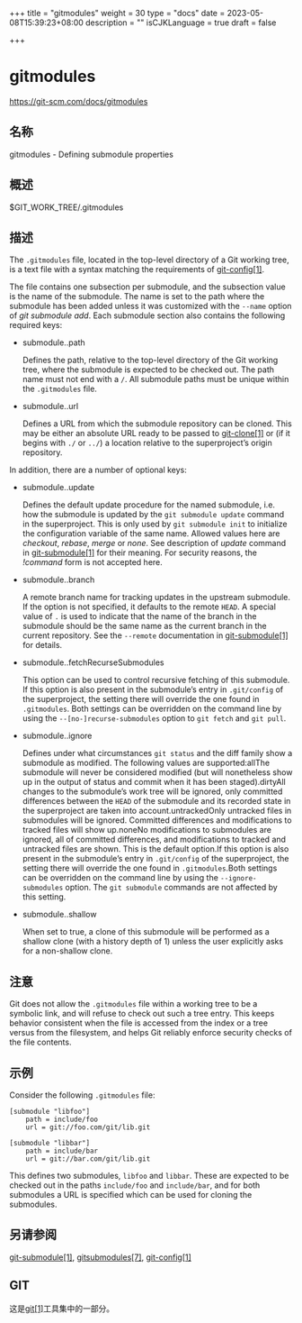 +++
title = "gitmodules"
weight = 30
type = "docs"
date = 2023-05-08T15:39:23+08:00
description = ""
isCJKLanguage = true
draft = false

+++

# gitmodules

https://git-scm.com/docs/gitmodules

## 名称

gitmodules - Defining submodule properties

## 概述

$GIT_WORK_TREE/.gitmodules

## 描述

The `.gitmodules` file, located in the top-level directory of a Git working tree, is a text file with a syntax matching the requirements of [git-config[1]](https://git-scm.com/docs/git-config).

The file contains one subsection per submodule, and the subsection value is the name of the submodule. The name is set to the path where the submodule has been added unless it was customized with the `--name` option of *git submodule add*. Each submodule section also contains the following required keys:

- submodule.<name>.path

  Defines the path, relative to the top-level directory of the Git working tree, where the submodule is expected to be checked out. The path name must not end with a `/`. All submodule paths must be unique within the `.gitmodules` file.

- submodule.<name>.url

  Defines a URL from which the submodule repository can be cloned. This may be either an absolute URL ready to be passed to [git-clone[1]](https://git-scm.com/docs/git-clone) or (if it begins with `./` or `../`) a location relative to the superproject’s origin repository.

In addition, there are a number of optional keys:

- submodule.<name>.update

  Defines the default update procedure for the named submodule, i.e. how the submodule is updated by the `git submodule update` command in the superproject. This is only used by `git submodule init` to initialize the configuration variable of the same name. Allowed values here are *checkout*, *rebase*, *merge* or *none*. See description of *update* command in [git-submodule[1]](https://git-scm.com/docs/git-submodule) for their meaning. For security reasons, the *!command* form is not accepted here.

- submodule.<name>.branch

  A remote branch name for tracking updates in the upstream submodule. If the option is not specified, it defaults to the remote `HEAD`. A special value of `.` is used to indicate that the name of the branch in the submodule should be the same name as the current branch in the current repository. See the `--remote` documentation in [git-submodule[1]](https://git-scm.com/docs/git-submodule) for details.

- submodule.<name>.fetchRecurseSubmodules

  This option can be used to control recursive fetching of this submodule. If this option is also present in the submodule’s entry in `.git/config` of the superproject, the setting there will override the one found in `.gitmodules`. Both settings can be overridden on the command line by using the `--[no-]recurse-submodules` option to `git fetch` and `git pull`.

- submodule.<name>.ignore

  Defines under what circumstances `git status` and the diff family show a submodule as modified. The following values are supported:allThe submodule will never be considered modified (but will nonetheless show up in the output of status and commit when it has been staged).dirtyAll changes to the submodule’s work tree will be ignored, only committed differences between the `HEAD` of the submodule and its recorded state in the superproject are taken into account.untrackedOnly untracked files in submodules will be ignored. Committed differences and modifications to tracked files will show up.noneNo modifications to submodules are ignored, all of committed differences, and modifications to tracked and untracked files are shown. This is the default option.If this option is also present in the submodule’s entry in `.git/config` of the superproject, the setting there will override the one found in `.gitmodules`.Both settings can be overridden on the command line by using the `--ignore-submodules` option. The `git submodule` commands are not affected by this setting.

- submodule.<name>.shallow

  When set to true, a clone of this submodule will be performed as a shallow clone (with a history depth of 1) unless the user explicitly asks for a non-shallow clone.

## 注意

Git does not allow the `.gitmodules` file within a working tree to be a symbolic link, and will refuse to check out such a tree entry. This keeps behavior consistent when the file is accessed from the index or a tree versus from the filesystem, and helps Git reliably enforce security checks of the file contents.

## 示例

Consider the following `.gitmodules` file:

```
[submodule "libfoo"]
	path = include/foo
	url = git://foo.com/git/lib.git

[submodule "libbar"]
	path = include/bar
	url = git://bar.com/git/lib.git
```

This defines two submodules, `libfoo` and `libbar`. These are expected to be checked out in the paths `include/foo` and `include/bar`, and for both submodules a URL is specified which can be used for cloning the submodules.

## 另请参阅

[git-submodule[1]](https://git-scm.com/docs/git-submodule), [gitsubmodules[7]](https://git-scm.com/docs/gitsubmodules), [git-config[1]](https://git-scm.com/docs/git-config)

## GIT

  这是[git[1]](../../Git)工具集中的一部分。